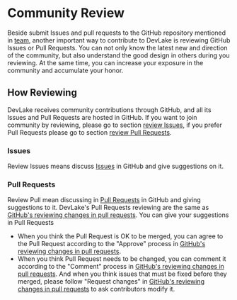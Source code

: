 # Community Review
Beside submit Issues and pull requests to the GitHub repository mentioned in [team](../index.md), another important way to
contribute to DevLake is reviewing GitHub Issues or Pull Requests. You can not only know the latest new and
direction of the community, but also understand the good design in others during you reviewing. At the same time, you can
increase your exposure in the community and accumulate your honor.

## How Reviewing

DevLake receives community contributions through GitHub, and all its Issues and Pull Requests are hosted in GitHub.
If you want to join community by reviewing, please go to section [review Issues](#issues), if you prefer Pull Requests please
go to section [review Pull Requests](#pull-requests).



### Issues

Review Issues means discuss [Issues][all-issues] in GitHub and give suggestions on it. 

### Pull Requests

<!-- markdown-link-check-disable -->
Review Pull mean discussing in [Pull Requests][all-PRs] in GitHub and giving suggestions to it. DevLake's
Pull Requests reviewing are the same as [GitHub's reviewing changes in pull requests][gh-review-pr]. You can give your
suggestions in Pull Requests

* When you think the Pull Request is OK to be merged, you can agree to the Pull Request according to the "Approve" process
  in [GitHub's reviewing changes in pull requests][gh-review-pr].
* When you think Pull Request needs to be changed, you can comment it according to the "Comment" process in
  [GitHub's reviewing changes in pull requests][gh-review-pr]. And when you think issues that must be fixed before they
  merged, please follow "Request changes" in [GitHub's reviewing changes in pull requests][gh-review-pr] to ask contributors
  modify it.

[issue-choose]: https://github.com/apache/incubator-devlake/issues/new/choose
[all-issues]: https://github.com/apache/incubator-devlake/issues
[all-PRs]: https://github.com/apache/incubator-devlake/pulls
[gh-review-pr]: https://docs.github.com/en/pull-requests/collaborating-with-pull-requests/reviewing-changes-in-pull-requests/about-pull-request-reviews

